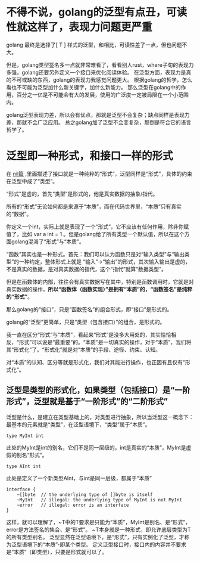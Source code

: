 # 不得不说，golang的泛型有点丑，可读性就这样了，表现力问题更严重
golang 最终是选择了[ T ] 样式的泛型，和<T>相比，可读性差了一点，但也问题不大。

但是，golang类型签名多一点就非常难看了，看看别人rust，where子句的表现力多强，golang还要另外定义一个接口来优化阅读体验。
在泛型方面，表现力是真的不可或缺的东西，golang的表现力我感觉问题更大。
根据golang的哲学，怎么看也不可能为泛型加什么新关键字，加什么新能力。
那么泛型在golang中的作用，百分之一亿是不可能会有大的发展，使用的广泛度一定被局限在一个小范围内。

golang泛型表现力差，所以会有优点，那就是泛型不会复杂；缺点同样是表现力差，那就不会广泛应用。
总之golang加了泛型不会变复杂，那倒是符合它的语言哲学了。

# 泛型即一种形式，和接口一样的形式
在 [nil篇](nil.md) ,里面描述了接口就是一种纯粹的“形式”，泛型同样是“形式”，具体的约束在泛型中成了“类型”。

“形式”是虚的，首先“类型”是形式的，他是真实数据的抽象/指代。

所有的“形式”无论如何都是来源于“本质”，而在代码世界里，“本质”只有真实的“数据”。

你定义一个int，实际上就是表现了一个“形式”，它不应该有任何作用，除非你赋值了，比如 var a int = 1 。但是golang给了所有类型一个默认值，所以在这个方面golang混淆了“形式”与“本质”。

“函数”其实也是一种形式。首先：我们可以认为函数只是对“输入类型”与“输出类型”的一种约定，整体形式上就是 “输入”->“输出”的形式，其次输入输出是虚的，不是真实的数据，是对真实数据的指代，这个“指代”就算“数据类型”。

但是在函数体的内部，往往会有真实数据写在其中，特别是函数调用时，它就是对真实数据的操作，**所以“函数体（函数实现）”是拥有“本质”的，“函数签名”是纯粹的“形式”**。

那么golang的“接口”，只是“函数签名”的组合形式，即“接口”是形式的。

golang的“泛型”更简单，只是“类型（包含接口）”的组合，是形式的。

我一直在区分“形式”与“本质”，看起来“形式”是没多大用处的，其实恰恰相反，“形式”可以说是“最重要”的。“本质”是一切真实的操作，对于“本质”，我们将其“形式化”了。“形式化”就是对“本质”的手段、途径、约束、认知。

对“本质”的认知、区分等就是形式化，我们对其能进行操作，也正因有且仅有“形式化”。

## 泛型是类型的形式化，如果类型（包括接口）是“一阶形式”，泛型就是基于“一阶形式”的“二阶形式”
泛型是什么，是建立在类型基础上的，对类型进行抽象，所以当泛型这一概念下：最基本的元素就是“类型”，在泛型语境下，“类型”属于“本质”。
```golang
type MyInt int
```
此处的MyInt是int的别名，它们不是同一层级的，int是真实的“本质”，MyInt是虚假的别名“形式”。

```golang
type AInt int
```
此处是定义了一个新类型AInt，与int是同一层级，都属于“本质”

```golang
interface {
	~[]byte  // the underlying type of []byte is itself
	~MyInt   // illegal: the underlying type of MyInt is not MyInt
	~error   // illegal: error is an interface
}
```
这样，就可以理解了，~T中的T要求是只能为“本质”，MyInt是别名、是“形式”，error是方法签名的集合、是“形式”。
~T本身就是一种形式，即允许底层类型为T的所有类型别名。
泛型显然在泛型语境下，是“形式”，只有实例化了泛型，才称为泛型语境下的“本质”-即某个类型。
定义泛型接口时，接口内的内容并不要求是“本质”（即类型），只要是形式就可以了。